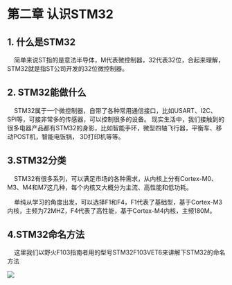 # 第二章 认识STM32

## 1. 什么是STM32

    简单来说ST指的是意法半导体，M代表微控制器，32代表32位，合起来理解，STM32就是指ST公司开发的32位微控制器。

## 2. STM32能做什么

    STM32属于一个微控制器，自带了各种常用通信接口，比如USART、I2C、SPI等，可接非常多的传感器，可以控制很多的设备。 现实生活中，我们接触到的很多电器产品都有STM32的身影，比如智能手环，微型四轴飞行器，平衡车、移动POST机，智能电饭锅， 3D打印机等等。

## 3.STM32分类

    STM32有很多系列，可以满足市场的各种需求，从内核上分有Cortex-M0、M3、M4和M7这几种，每个内核又大概分为主流、高性能和低功耗。

    单纯从学习的角度出发，可以选择F1和F4，F1代表了基础型，基于Cortex-M3内核，主频为72MHZ，F4代表了高性能，基于Cortex-M4内核，主频180M。

## 4.STM32命名方法

    这里我们以野火F103指南者用的型号STM32F103VET6来讲解下STM32的命名方法

![](https://img.picgo.net/2024/05/25/-2024-05-25-1612336afaff1d7051fa2b.png)
